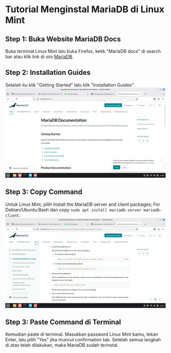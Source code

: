 # Tutorial Menginstal MariaDB di Linux Mint
## Step 1: Buka Website MariaDB Docs
Buka terminal Linux Mint lalu buka Firefox, ketik "MariaDB docs" di search bar atau klik link di sini [MariaDB](https://mariadb.com/docs). 
## Step 2: Installation Guides
Setelah itu klik "Getting Started" lalu klik "Installation Guides". 
![alt text](<Screenshot from 2025-09-22 10-48-20.png>)
## Step 3: Copy Command
Untuk Linux Mint, pilih Install the MariaDB server and client packages; For Debian/Ubuntu:Bash dan copy `sudo apt install mariadb-server mariadb-client`. 
![alt text](<Screenshot from 2025-09-22 10-52-35.png>)
## Step 3: Paste Command di Terminal
Kemudian paste di terminal. Masukkan password Linux Mint kamu, tekan Enter, lalu pilih "Yes" jika muncul confirmation tab. Setelah semua langkah di atas telah dilakukan, maka MariaDB sudah terinstal.
